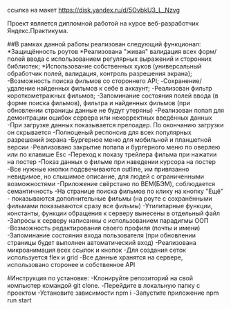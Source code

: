 ссылка на макет
https://disk.yandex.ru/d/5OvbkU3_L_Nzvg

Проект является дипломной работой на курсе веб-разработчик Яндекс.Практикума.

##В рамках данной работы реализован следующий функционал:
*Защищённость роутов 
*Реализована "живая" валидация всех форм/полей ввода с использованием регулярных выражений и сторонних библиотек;
*Использование собственных хуков (универсальный обработчик полей, валидация, контроль разрешения экрана);
-Возможность поиска фильмов со стороннего API;
-Сохранение/удаление найденных фильмов к себе в аккаунт;
-Реализован фильтр короткометражных фильмов;
-Запоминание состояния полей ввода (в форме поиска фильмов), фильтра и найденных фильмов (при обновлении страницы данные не будут утеряны)
-Реализован попап для демонтрации ошибок сервера или некорректных введённых данных
-При загрузке данных показывается прелоадер. По окончанию загрузки он скрывается
-Полноценый респонсив для всех популярных разрешений экрана
-Бургерное меню для мобильной и планшетной версии
-Реализовано закрытие попапа и бургерного меню по оверлею или по клавише Esc
-Переход к показу трейлера фильма при нажатии на постер
-Показ данных о фильме при наведении курсора на постер
-Все нужные кнопки подсвечиваются outline, им привязанно невидимое, но слышимое описание, для людей с ограниченными возможностями
-Приложение свёрстано по BEM(БЭМ), соблюдается семантичность
-На странице поиска фильмов по клику на кнопку "Ещё" - показываются дополнительные фильмы (на роуте с сохранёнными фильмами показываются сразу все фильмы)
-Утилитарные функции, константы, функции обращения к серверу вынесены в отдельный файл
-Запросы к серверу написанны с использованием парадигмы ООП
-Возможность редактирования своего профиля (почты и имени)
-Запоминание состояния входа пользователя (при обновлении страницы будет выполнен автоматический вход)
-Реализована микроанимация всех ссылок и кнопок
-Для создания сеток используется flex и grid
-Все данные хранятся на сервере, использовано сторонее и собственное API

#Инструкция по установке:
-Клонируйте репозиторий на свой компьютер командой git clone.
-Перейдите в локальную папку с проектом
-Установите зависимости npm i
-Запустите приложение npm run start



